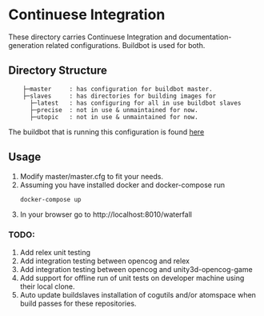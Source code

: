 # Continuese Integration

These directory carries Continuese Integration and documentation-generation
related configurations. Buildbot is used for both.

## Directory Structure
        ├─master     : has configuration for buildbot master.
        ├─slaves     : has directories for building images for
          ├─latest   : has configuring for all in use buildbot slaves
          ├─precise  : not in use & unmaintained for now.
          ├─utopic   : not in use & unmaintained for now.


The buildbot that is running this configuration is found [here](http://buildbot.opencog.org:8010/)

## Usage
1. Modify master/master.cfg to fit your needs.
2. Assuming you have installed docker and docker-compose run
   ```
   docker-compose up
   ```
3. In your browser go to http://localhost:8010/waterfall


### TODO:
1. Add relex unit testing
2. Add integration testing between opencog and relex
3. Add integration testing between opencog and unity3d-opencog-game
4. Add support for offline run of unit tests on developer machine using their
   local clone.
5. Auto update buildslaves installation of cogutils and/or atomspace when build
   passes for these repositories.
